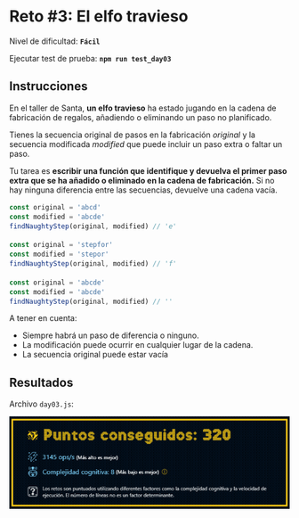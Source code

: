 # Reto #3: El elfo travieso

Nivel de dificultad: **`Fácil`**

Ejecutar test de prueba: **`npm run test_day03`**

## Instrucciones

En el taller de Santa, **un elfo travieso** ha estado jugando en la cadena de fabricación de regalos, añadiendo o eliminando un paso no planificado.

Tienes la secuencia original de pasos en la fabricación *original* y la secuencia modificada *modified* que puede incluir un paso extra o faltar un paso.

Tu tarea es **escribir una función que identifique y devuelva el primer paso extra que se ha añadido o eliminado en la cadena de fabricación.** Si no hay ninguna diferencia entre las secuencias, devuelve una cadena vacía.

``` javascript
const original = 'abcd'
const modified = 'abcde'
findNaughtyStep(original, modified) // 'e'

const original = 'stepfor'
const modified = 'stepor'
findNaughtyStep(original, modified) // 'f'

const original = 'abcde'
const modified = 'abcde'
findNaughtyStep(original, modified) // ''
```

A tener en cuenta:

* Siempre habrá un paso de diferencia o ninguno.
* La modificación puede ocurrir en cualquier lugar de la cadena.
* La secuencia original puede estar vacía

## Resultados

Archivo `day03.js`:

![Results day03.js](../../img/day03_results.png)
